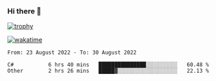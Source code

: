 ### Hi there 👋

[![trophy](https://github-profile-trophy.vercel.app/?username=cxnky&theme=dracula)](https://github.com/ryo-ma/github-profile-trophy)

[![wakatime](https://wakatime.com/badge/user/1c39c599-5497-41b9-a5be-2c4676e7fd23.svg)](https://wakatime.com/@1c39c599-5497-41b9-a5be-2c4676e7fd23)
<!--START_SECTION:waka-->

```text
From: 23 August 2022 - To: 30 August 2022

C#           6 hrs 40 mins   ███████████████░░░░░░░░░░   60.48 %
Other        2 hrs 26 mins   █████▓░░░░░░░░░░░░░░░░░░░   22.13 %
```

<!--END_SECTION:waka-->

